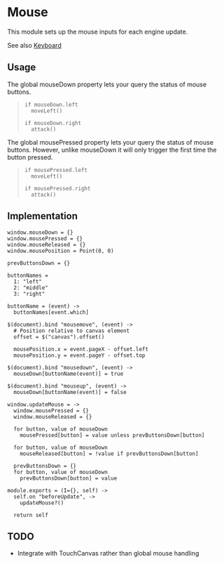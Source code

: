 Mouse
=====

This module sets up the mouse inputs for each engine update.

See also [Keyboard](./keyboard)

Usage
-----

The global mouseDown property lets your query the status of mouse buttons.

>     if mouseDown.left
>       moveLeft()
>
>     if mouseDown.right
>       attack()

The global mousePressed property lets your query the status of mouse buttons.
However, unlike mouseDown it will only trigger the first time the button
pressed.

>     if mousePressed.left
>       moveLeft()
>
>     if mousePressed.right
>       attack()

Implementation
--------------

    window.mouseDown = {}
    window.mousePressed = {}
    window.mouseReleased = {}
    window.mousePosition = Point(0, 0)

    prevButtonsDown = {}

    buttonNames =
      1: "left"
      2: "middle"
      3: "right"

    buttonName = (event) ->
      buttonNames[event.which]

    $(document).bind "mousemove", (event) ->
      # Position relative to canvas element
      offset = $("canvas").offset()

      mousePosition.x = event.pageX - offset.left
      mousePosition.y = event.pageY - offset.top

    $(document).bind "mousedown", (event) ->
      mouseDown[buttonName(event)] = true

    $(document).bind "mouseup", (event) ->
      mouseDown[buttonName(event)] = false

    window.updateMouse = ->
      window.mousePressed = {}
      window.mouseReleased = {}

      for button, value of mouseDown
        mousePressed[button] = value unless prevButtonsDown[button]

      for button, value of mouseDown
        mouseReleased[button] = !value if prevButtonsDown[button]

      prevButtonsDown = {}
      for button, value of mouseDown
        prevButtonsDown[button] = value

    module.exports = (I={}, self) ->
      self.on "beforeUpdate", ->
        updateMouse?()

      return self

TODO
----

- Integrate with TouchCanvas rather than global mouse handling
